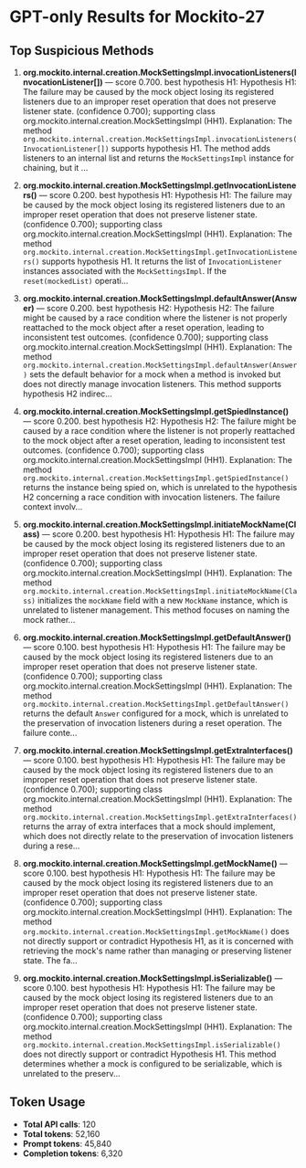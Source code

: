 # GPT-only Results for Mockito-27

## Top Suspicious Methods

1. **org.mockito.internal.creation.MockSettingsImpl.invocationListeners(InvocationListener[])** — score 0.700. best hypothesis H1: Hypothesis H1: The failure may be caused by the mock object losing its registered listeners due to an improper reset operation that does not preserve listener state. (confidence 0.700); supporting class org.mockito.internal.creation.MockSettingsImpl (HH1).
    Explanation: The method `org.mockito.internal.creation.MockSettingsImpl.invocationListeners(InvocationListener[])` supports hypothesis H1. The method adds listeners to an internal list and returns the `MockSettingsImpl` instance for chaining, but it ...

2. **org.mockito.internal.creation.MockSettingsImpl.getInvocationListeners()** — score 0.200. best hypothesis H1: Hypothesis H1: The failure may be caused by the mock object losing its registered listeners due to an improper reset operation that does not preserve listener state. (confidence 0.700); supporting class org.mockito.internal.creation.MockSettingsImpl (HH1).
    Explanation: The method `org.mockito.internal.creation.MockSettingsImpl.getInvocationListeners()` supports hypothesis H1. It returns the list of `InvocationListener` instances associated with the `MockSettingsImpl`. If the `reset(mockedList)` operati...

3. **org.mockito.internal.creation.MockSettingsImpl.defaultAnswer(Answer)** — score 0.200. best hypothesis H2: Hypothesis H2: The failure might be caused by a race condition where the listener is not properly reattached to the mock object after a reset operation, leading to inconsistent test outcomes. (confidence 0.700); supporting class org.mockito.internal.creation.MockSettingsImpl (HH1).
    Explanation: The method `org.mockito.internal.creation.MockSettingsImpl.defaultAnswer(Answer)` sets the default behavior for a mock when a method is invoked but does not directly manage invocation listeners. This method supports hypothesis H2 indirec...

4. **org.mockito.internal.creation.MockSettingsImpl.getSpiedInstance()** — score 0.200. best hypothesis H2: Hypothesis H2: The failure might be caused by a race condition where the listener is not properly reattached to the mock object after a reset operation, leading to inconsistent test outcomes. (confidence 0.700); supporting class org.mockito.internal.creation.MockSettingsImpl (HH1).
    Explanation: The method `org.mockito.internal.creation.MockSettingsImpl.getSpiedInstance()` returns the instance being spied on, which is unrelated to the hypothesis H2 concerning a race condition with invocation listeners. The failure context involv...

5. **org.mockito.internal.creation.MockSettingsImpl.initiateMockName(Class)** — score 0.200. best hypothesis H1: Hypothesis H1: The failure may be caused by the mock object losing its registered listeners due to an improper reset operation that does not preserve listener state. (confidence 0.700); supporting class org.mockito.internal.creation.MockSettingsImpl (HH1).
    Explanation: The method `org.mockito.internal.creation.MockSettingsImpl.initiateMockName(Class)` initializes the `mockName` field with a new `MockName` instance, which is unrelated to listener management. This method focuses on naming the mock rather...

6. **org.mockito.internal.creation.MockSettingsImpl.getDefaultAnswer()** — score 0.100. best hypothesis H1: Hypothesis H1: The failure may be caused by the mock object losing its registered listeners due to an improper reset operation that does not preserve listener state. (confidence 0.700); supporting class org.mockito.internal.creation.MockSettingsImpl (HH1).
    Explanation: The method `org.mockito.internal.creation.MockSettingsImpl.getDefaultAnswer()` returns the default `Answer` configured for a mock, which is unrelated to the preservation of invocation listeners during a reset operation. The failure conte...

7. **org.mockito.internal.creation.MockSettingsImpl.getExtraInterfaces()** — score 0.100. best hypothesis H1: Hypothesis H1: The failure may be caused by the mock object losing its registered listeners due to an improper reset operation that does not preserve listener state. (confidence 0.700); supporting class org.mockito.internal.creation.MockSettingsImpl (HH1).
    Explanation: The method `org.mockito.internal.creation.MockSettingsImpl.getExtraInterfaces()` returns the array of extra interfaces that a mock should implement, which does not directly relate to the preservation of invocation listeners during a rese...

8. **org.mockito.internal.creation.MockSettingsImpl.getMockName()** — score 0.100. best hypothesis H1: Hypothesis H1: The failure may be caused by the mock object losing its registered listeners due to an improper reset operation that does not preserve listener state. (confidence 0.700); supporting class org.mockito.internal.creation.MockSettingsImpl (HH1).
    Explanation: The method `org.mockito.internal.creation.MockSettingsImpl.getMockName()` does not directly support or contradict Hypothesis H1, as it is concerned with retrieving the mock's name rather than managing or preserving listener state. The fa...

9. **org.mockito.internal.creation.MockSettingsImpl.isSerializable()** — score 0.100. best hypothesis H1: Hypothesis H1: The failure may be caused by the mock object losing its registered listeners due to an improper reset operation that does not preserve listener state. (confidence 0.700); supporting class org.mockito.internal.creation.MockSettingsImpl (HH1).
    Explanation: The method `org.mockito.internal.creation.MockSettingsImpl.isSerializable()` does not directly support or contradict Hypothesis H1. This method determines whether a mock is configured to be serializable, which is unrelated to the preserv...


## Token Usage

- **Total API calls**: 120
- **Total tokens**: 52,160
- **Prompt tokens**: 45,840
- **Completion tokens**: 6,320
